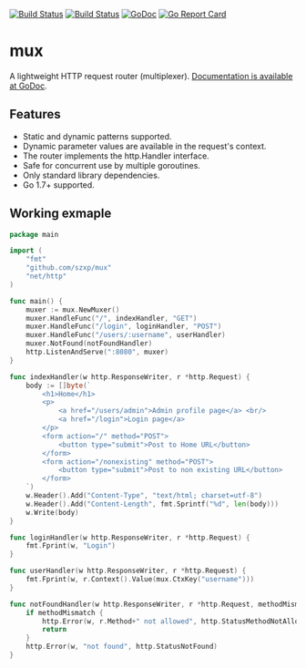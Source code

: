 [![Build Status](https://travis-ci.org/szxp/mux.svg?branch=master)](https://travis-ci.org/szxp/mux)
[![Build Status](https://ci.appveyor.com/api/projects/status/github/szxp/mux?branch=master&svg=true)](https://ci.appveyor.com/project/szxp/mux)
[![GoDoc](https://godoc.org/github.com/szxp/mux?status.svg)](https://godoc.org/github.com/szxp/mux)
[![Go Report Card](https://goreportcard.com/badge/github.com/szxp/mux)](https://goreportcard.com/report/github.com/szxp/mux)

# mux
A lightweight HTTP request router (multiplexer). [Documentation is available at GoDoc](https://godoc.org/github.com/szxp/mux).

## Features
 * Static and dynamic patterns supported.
 * Dynamic parameter values are available in the request's context.
 * The router implements the http.Handler interface.
 * Safe for concurrent use by multiple goroutines.
 * Only standard library dependencies.
 * Go 1.7+ supported.

## Working exmaple
```go
package main

import (
	"fmt"
	"github.com/szxp/mux"
	"net/http"
)

func main() {
	muxer := mux.NewMuxer()
	muxer.HandleFunc("/", indexHandler, "GET")
	muxer.HandleFunc("/login", loginHandler, "POST")
	muxer.HandleFunc("/users/:username", userHandler)
	muxer.NotFound(notFoundHandler)
	http.ListenAndServe(":8080", muxer)
}

func indexHandler(w http.ResponseWriter, r *http.Request) {
	body := []byte(`
		<h1>Home</h1>
		<p>
			<a href="/users/admin">Admin profile page</a> <br/>
			<a href="/login">Login page</a>
		</p>
		<form action="/" method="POST">
			<button type="submit">Post to Home URL</button>
		</form>
		<form action="/nonexisting" method="POST">
			<button type="submit">Post to non existing URL</button>
		</form>
	`)
	w.Header().Add("Content-Type", "text/html; charset=utf-8")
	w.Header().Add("Content-Length", fmt.Sprintf("%d", len(body)))
	w.Write(body)
}

func loginHandler(w http.ResponseWriter, r *http.Request) {
	fmt.Fprint(w, "Login")
}

func userHandler(w http.ResponseWriter, r *http.Request) {
	fmt.Fprint(w, r.Context().Value(mux.CtxKey("username")))
}

func notFoundHandler(w http.ResponseWriter, r *http.Request, methodMismatch bool) {
	if methodMismatch {
		http.Error(w, r.Method+" not allowed", http.StatusMethodNotAllowed)
		return
	}
	http.Error(w, "not found", http.StatusNotFound)
}
```
